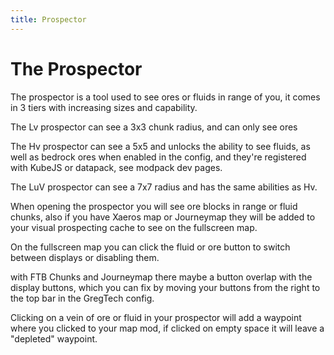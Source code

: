 ```yaml
---
title: Prospector
---
```

# The Prospector

The prospector is a tool used to see ores or fluids in range of you, it comes in 3 tiers with increasing sizes and capability.

The Lv prospector can see a 3x3 chunk radius, and can only see ores

The Hv prospector can see a 5x5 and unlocks the ability to see fluids, as well as bedrock ores when enabled in the config, and they're registered with KubeJS or datapack, see modpack dev pages.

The LuV prospector can see a 7x7 radius and has the same abilities as Hv.

When opening the prospector you will see ore blocks in range or fluid chunks, also if you have Xaeros map or Journeymap they will be added to your visual prospecting cache to see on the fullscreen map.

On the fullscreen map you can click the fluid or ore button to switch between displays or disabling them.

with FTB Chunks and Journeymap there maybe a button overlap with the display buttons, which you can fix by moving your buttons from the right to the top bar in the GregTech config.

Clicking on a vein of ore or fluid in your prospector will add a waypoint where you clicked to your map mod, if clicked on empty space it will leave a "depleted" waypoint.

